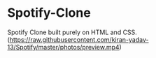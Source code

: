 # Spotify-Clone
Spotify Clone built purely on HTML and CSS.
(https://raw.githubusercontent.com/kiran-yadav-13/Spotify/master/photos/preview.mp4)
